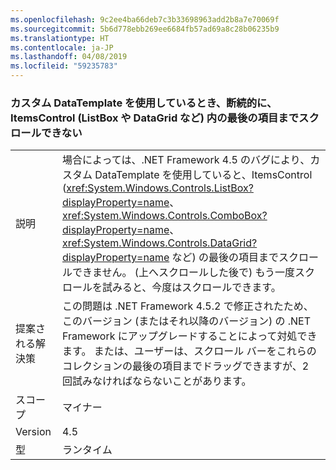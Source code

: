 ```yaml
---
ms.openlocfilehash: 9c2ee4ba66deb7c3b33698963add2b8a7e70069f
ms.sourcegitcommit: 5b6d778ebb269ee6684fb57ad69a8c28b06235b9
ms.translationtype: HT
ms.contentlocale: ja-JP
ms.lasthandoff: 04/08/2019
ms.locfileid: "59235783"
---
```

### <a name="intermittently-unable-to-scroll-to-bottom-item-in-itemscontrols-like-listbox-and-datagrid-when-using-custom-datatemplates"></a>カスタム DataTemplate を使用しているとき、断続的に、ItemsControl (ListBox や DataGrid など) 内の最後の項目までスクロールできない

|   |   |
|---|---|
|説明|場合によっては、.NET Framework 4.5 のバグにより、カスタム DataTemplate を使用していると、ItemsControl (<xref:System.Windows.Controls.ListBox?displayProperty=name>、<xref:System.Windows.Controls.ComboBox?displayProperty=name>、<xref:System.Windows.Controls.DataGrid?displayProperty=name> など) の最後の項目までスクロールできません。 (上へスクロールした後で) もう一度スクロールを試みると、今度はスクロールできます。|
|提案される解決策|この問題は .NET Framework 4.5.2 で修正されたため、このバージョン (またはそれ以降のバージョン) の .NET Framework にアップグレードすることによって対処できます。 または、ユーザーは、スクロール バーをこれらのコレクションの最後の項目までドラッグできますが、2 回試みなければならないことがあります。|
|スコープ|マイナー|
|Version|4.5|
|型|ランタイム|
